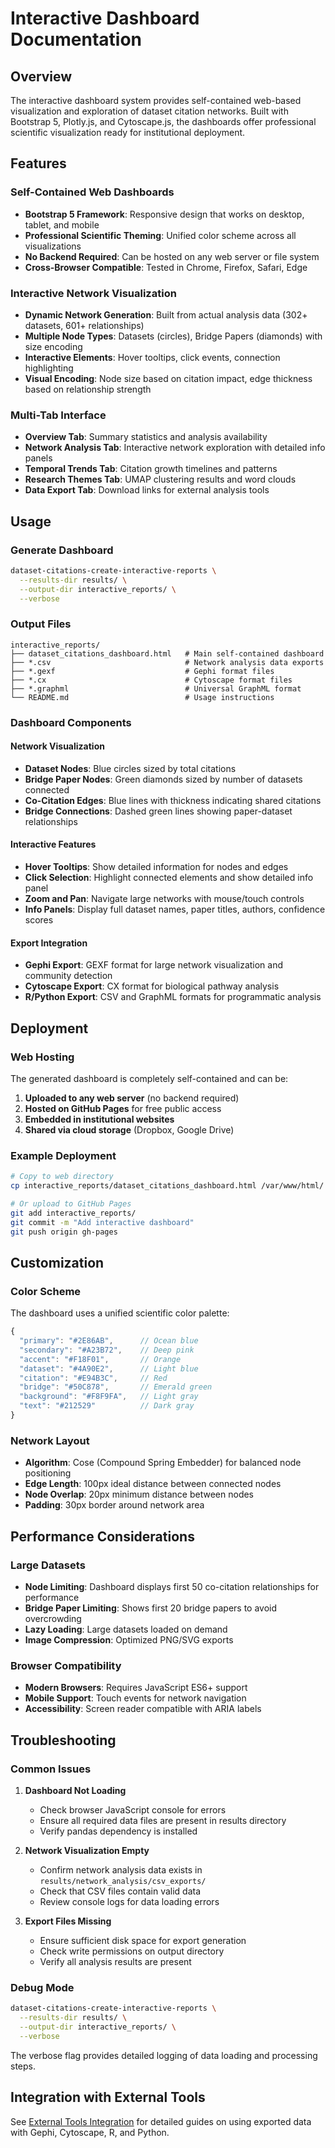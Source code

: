 # Interactive Dashboard Documentation

## Overview

The interactive dashboard system provides self-contained web-based visualization and exploration of dataset citation networks. Built with Bootstrap 5, Plotly.js, and Cytoscape.js, the dashboards offer professional scientific visualization ready for institutional deployment.

## Features

### Self-Contained Web Dashboards
- **Bootstrap 5 Framework**: Responsive design that works on desktop, tablet, and mobile
- **Professional Scientific Theming**: Unified color scheme across all visualizations
- **No Backend Required**: Can be hosted on any web server or file system
- **Cross-Browser Compatible**: Tested in Chrome, Firefox, Safari, Edge

### Interactive Network Visualization
- **Dynamic Network Generation**: Built from actual analysis data (302+ datasets, 601+ relationships)
- **Multiple Node Types**: Datasets (circles), Bridge Papers (diamonds) with size encoding
- **Interactive Elements**: Hover tooltips, click events, connection highlighting
- **Visual Encoding**: Node size based on citation impact, edge thickness based on relationship strength

### Multi-Tab Interface
- **Overview Tab**: Summary statistics and analysis availability
- **Network Analysis Tab**: Interactive network exploration with detailed info panels
- **Temporal Trends Tab**: Citation growth timelines and patterns
- **Research Themes Tab**: UMAP clustering results and word clouds
- **Data Export Tab**: Download links for external analysis tools

## Usage

### Generate Dashboard

```bash
dataset-citations-create-interactive-reports \
  --results-dir results/ \
  --output-dir interactive_reports/ \
  --verbose
```

### Output Files

```
interactive_reports/
├── dataset_citations_dashboard.html   # Main self-contained dashboard
├── *.csv                              # Network analysis data exports
├── *.gexf                             # Gephi format files
├── *.cx                               # Cytoscape format files
├── *.graphml                          # Universal GraphML format
└── README.md                          # Usage instructions
```

### Dashboard Components

#### Network Visualization
- **Dataset Nodes**: Blue circles sized by total citations
- **Bridge Paper Nodes**: Green diamonds sized by number of datasets connected
- **Co-Citation Edges**: Blue lines with thickness indicating shared citations
- **Bridge Connections**: Dashed green lines showing paper-dataset relationships

#### Interactive Features
- **Hover Tooltips**: Show detailed information for nodes and edges
- **Click Selection**: Highlight connected elements and show detailed info panel
- **Zoom and Pan**: Navigate large networks with mouse/touch controls
- **Info Panels**: Display full dataset names, paper titles, authors, confidence scores

#### Export Integration
- **Gephi Export**: GEXF format for large network visualization and community detection
- **Cytoscape Export**: CX format for biological pathway analysis
- **R/Python Export**: CSV and GraphML formats for programmatic analysis

## Deployment

### Web Hosting
The generated dashboard is completely self-contained and can be:

1. **Uploaded to any web server** (no backend required)
2. **Hosted on GitHub Pages** for free public access
3. **Embedded in institutional websites**
4. **Shared via cloud storage** (Dropbox, Google Drive)

### Example Deployment

```bash
# Copy to web directory
cp interactive_reports/dataset_citations_dashboard.html /var/www/html/

# Or upload to GitHub Pages
git add interactive_reports/
git commit -m "Add interactive dashboard"
git push origin gh-pages
```

## Customization

### Color Scheme
The dashboard uses a unified scientific color palette:

```javascript
{
  "primary": "#2E86AB",      // Ocean blue
  "secondary": "#A23B72",    // Deep pink  
  "accent": "#F18F01",       // Orange
  "dataset": "#4A90E2",      // Light blue
  "citation": "#E94B3C",     // Red
  "bridge": "#50C878",       // Emerald green
  "background": "#F8F9FA",   // Light gray
  "text": "#212529"          // Dark gray
}
```

### Network Layout
- **Algorithm**: Cose (Compound Spring Embedder) for balanced node positioning
- **Edge Length**: 100px ideal distance between connected nodes
- **Node Overlap**: 20px minimum distance between nodes
- **Padding**: 30px border around network area

## Performance Considerations

### Large Datasets
- **Node Limiting**: Dashboard displays first 50 co-citation relationships for performance
- **Bridge Paper Limiting**: Shows first 20 bridge papers to avoid overcrowding
- **Lazy Loading**: Large datasets loaded on demand
- **Image Compression**: Optimized PNG/SVG exports

### Browser Compatibility
- **Modern Browsers**: Requires JavaScript ES6+ support
- **Mobile Support**: Touch events for network navigation
- **Accessibility**: Screen reader compatible with ARIA labels

## Troubleshooting

### Common Issues

1. **Dashboard Not Loading**
   - Check browser JavaScript console for errors
   - Ensure all required data files are present in results directory
   - Verify pandas dependency is installed

2. **Network Visualization Empty**
   - Confirm network analysis data exists in `results/network_analysis/csv_exports/`
   - Check that CSV files contain valid data
   - Review console logs for data loading errors

3. **Export Files Missing**
   - Ensure sufficient disk space for export generation
   - Check write permissions on output directory
   - Verify all analysis results are present

### Debug Mode

```bash
dataset-citations-create-interactive-reports \
  --results-dir results/ \
  --output-dir interactive_reports/ \
  --verbose
```

The verbose flag provides detailed logging of data loading and processing steps.

## Integration with External Tools

See [External Tools Integration](external-tools.md) for detailed guides on using exported data with Gephi, Cytoscape, R, and Python.